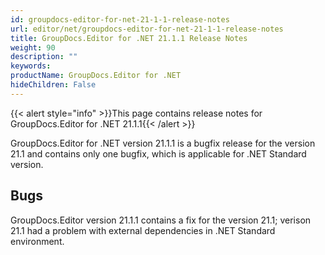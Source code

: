 ```yaml
---
id: groupdocs-editor-for-net-21-1-1-release-notes
url: editor/net/groupdocs-editor-for-net-21-1-1-release-notes
title: GroupDocs.Editor for .NET 21.1.1 Release Notes
weight: 90
description: ""
keywords: 
productName: GroupDocs.Editor for .NET
hideChildren: False
---
```

{{< alert style="info" >}}This page contains release notes for GroupDocs.Editor for .NET 21.1.1{{< /alert >}}

GroupDocs.Editor for .NET version 21.1.1 is a bugfix release for the version 21.1 and contains only one bugfix, which is applicable for .NET Standard version.

## Bugs

GroupDocs.Editor version 21.1.1 contains a fix for the version 21.1; verison 21.1 had a problem with external dependencies in .NET Standard environment.
